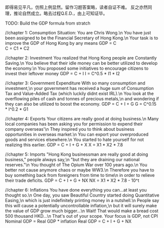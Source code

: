 即得易见平凡，仿照上例显然。留作习题答案略，读者自证不难。
反之亦然同理，推论自然成立。略去过程Q.E.D.，由上可知证毕。

TODO: Build the GDP formula from stratch

//chapter 1: Consumption
Situation: You are Chris Wong.\n
You have just been assigned to be the Financial Secretary of Hong Kong.\n
Your task is to improve the GDP of Hong Kong by any means
GDP = C  
C = C1 * C2

//chapter 2: Investment
You realized that Hong Kong people are Constantly Saving.\n 
You believe that their idle money can be better utilized to develop the economy.\n
You proposed some initiatives to encourage citizens to invest their leftover money
GDP = C + I
I = C^0.5 * I1 * I2


//chapter 3: Government Expenditure
With so many consumption and investment,\n
your government has received a huge sum of Consumption Tax and Value-Added Tax (which luckily didnt exist IRL).\n
You look at the overflowing piles of cash and tonnes of precious metals,\n
and wondering if they can also be utilized to boost the economy.
GDP = C + I + G
G = C^0.15 * I^0.2 * G1

//chapter 4: Exports
Your citizens are really good at doing business.\n
Many local companies has been asking you for permission to expend their company overseas'\n
They inspired you to think about business opportunities in overseas market.\n
You can export your overproduced goods and services elsewhere.\n
You started to hate yourself for not realizing this earlier.
GDP = C + I + G + X
X = X1 * X2 * 7.8

//chapter 5: Imports
"Hong Kong businessman are really good at doing business," people always say,\n
"but they are draining our national reserves."\n
You thought of The Opium War over 100 years ago.\n
You better not cause anymore chaos or maybe WW3.\n
Therefore you have to buy something back from foreigners from time to time\n
in order to relieve their trade deficits.
GDP = C + I + G + NX
NX = X1 * X2 * 7.8 - 10^t

//chapter 6: Inflations
You have done everything you can...at least you thought so.\n
One day, you saw Beautiful Country started doing Quantitative Easing,\n
which is just indefinitely printing money in a nutshell.\n
People say this will cause a potentially uncontrollable inflation,\n
but it will surely make the value of GDP grow much bigger...\n
Wait! That would make a bread cost 500 thousand HKD...\n
That's out of your scope. Your focus is GDP, not CPI
Nominal GDP = Real GDP * inflation
Real GDP = C + I + G + NX
